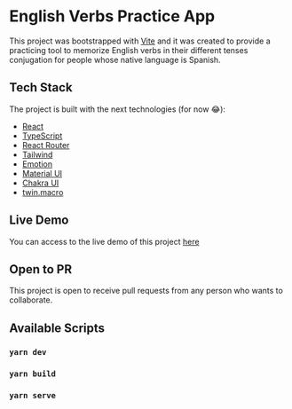 # English Verbs Practice App

This project was bootstrapped with [Vite](https://vitejs.dev/) and it was created to provide a practicing tool to memorize English verbs in their different tenses conjugation for people whose native language is Spanish.

## Tech Stack

The project is built with the next technologies (for now 😂):

- [React](https://reactjs.org/)
- [TypeScript](https://www.typescriptlang.org/)
- [React Router](https://reactrouter.com/)
- [Tailwind](https://tailwindcss.com/)
- [Emotion](https://emotion.sh/docs/introduction)
- [Material UI](https://material-ui.com/)
- [Chakra UI](https://chakra-ui.com/)
- [twin.macro](https://github.com/ben-rogerson/twin.macro)

## Live Demo

You can access to the live demo of this project [here](https://english-verb-practice.netlify.app/)

## Open to PR

This project is open to receive pull requests from any person who wants to collaborate.

## Available Scripts

### `yarn dev`

### `yarn build`

### `yarn serve`
